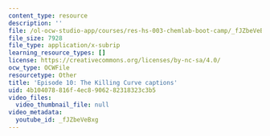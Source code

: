 ```yaml
---
content_type: resource
description: ''
file: /ol-ocw-studio-app/courses/res-hs-003-chemlab-boot-camp/_fJZbeVeBxg_captions.webvtt
file_size: 7928
file_type: application/x-subrip
learning_resource_types: []
license: https://creativecommons.org/licenses/by-nc-sa/4.0/
ocw_type: OCWFile
resourcetype: Other
title: 'Episode 10: The Killing Curve captions'
uid: 4b104078-816f-4ec8-9062-82318323c3b5
video_files:
  video_thumbnail_file: null
video_metadata:
  youtube_id: _fJZbeVeBxg
---
```

